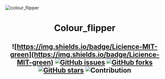 ![colour_flipper](https://user-images.githubusercontent.com/57625616/127163392-015d0b38-14fa-4339-992e-60f20c449269.jpeg)


<h1 align="center"> Colour_flipper <br/></h1> 
<!-- ALL-CONTRIBUTORS-BADGE:START - Do not remove or modify this section -->
<!-- ALL-CONTRIBUTORS-BADGE:END -->
 
<h2 align="center">

![https://img.shields.io/badge/Licience-MIT-green](https://img.shields.io/badge/Licience-MIT-green)
[![GitHub issues](https://img.shields.io/github/issues/VipulRaj-123/Colour_flipper?style=plastic)](https://github.com/VipulRaj-123/Colour_flipper/issues)
[![GitHub forks](https://img.shields.io/github/forks/VipulRaj-123/Colour_flipper)](https://github.com/VipulRaj-123/Colour_flipper/network)
[![GitHub stars](https://img.shields.io/github/stars/VipulRaj-123/Colour_flipper?style=plastic)](https://github.com/VipulRaj-123/Colour_flipper/stargazers)
![Contribution](https://img.shields.io/badge/Contribution-Welcome-brightgreen)

</h2>
